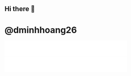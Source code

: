 ## Hi there 👋

# @dminhhoang26

<picture>
  <img src="/metrics.plugin.habits.facts.svg" alt="Metrics"  width="400">
  <img src="/metrics.plugin.habits.charts.svg" alt="Metrics"  width="400">
</picture>

<!-- <img align="center" src="/github-metrics.svg" alt="Metrics"> -->
<!--
**dminhhoang26/dminhhoang26** is a ✨ _special_ ✨ repository because its `README.md` (this file) appears on your GitHub profile.

Here are some ideas to get you started:

- 🔭 I’m currently working on ...
- 🌱 I’m currently learning ...
- 👯 I’m looking to collaborate on ...
- 🤔 I’m looking for help with ...
- 💬 Ask me about ...
- 📫 How to reach me: ...
- 😄 Pronouns: ...
- ⚡ Fun fact: ...
-->
